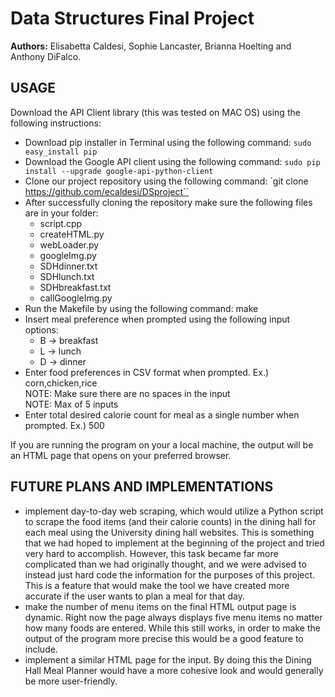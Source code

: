 # Data Structures Final Project
**Authors:** Elisabetta Caldesi, Sophie Lancaster, Brianna Hoelting and Anthony DiFalco.

USAGE
----------

Download the API Client library (this was tested on MAC OS) using the following instructions:
- Download pip installer in Terminal using the following command: `sudo easy_install pip`
- Download the Google API client using the following command: `sudo pip install --upgrade google-api-python-client`
- Clone our project repository using the following command: `git clone https://github.com/ecaldesi/DSproject`` 
- After successfully cloning the repository make sure the following files are in your folder:
  - script.cpp
  - createHTML.py
  - webLoader.py
  - googleImg.py
  - SDHdinner.txt
  - SDHlunch.txt
  - SDHbreakfast.txt
  - callGoogleImg.py
- Run the Makefile by using the following command: make
- Insert meal preference when prompted using the following input options:
  - B → breakfast
  - L → lunch
  - D → dinner
- Enter food preferences in CSV format when prompted. Ex.) corn,chicken,rice <br />
  NOTE: Make sure there are no spaces in the input <br />
  NOTE: Max of 5 inputs
- Enter total desired calorie count for meal as a single number when prompted. Ex.) 500

If you are running the program on your a local machine, the output will be an HTML page that opens on your preferred browser.<br />

FUTURE PLANS AND IMPLEMENTATIONS
--------------------------------
- implement day-to-day web scraping, which would utilize a Python script to scrape the food items (and their calorie counts) in the dining hall for each meal using the University dining hall websites. This is something that we had hoped to implement at the beginning of the project and tried very hard to accomplish. However, this task became far more complicated than we had originally thought, and we were advised to instead just hard code the information for the purposes of this project. This is a feature that would make the tool we have created more accurate if the user wants to plan a meal for that day. 
- make the number of menu items on the final HTML output page is dynamic. Right now the page always displays five menu items no matter how many foods are entered. While this still works, in order to make the output of the program more precise this would be a good feature to include.
- implement a similar HTML page for the input. By doing this the Dining Hall Meal Planner would have a more cohesive look and would generally be more user-friendly.

